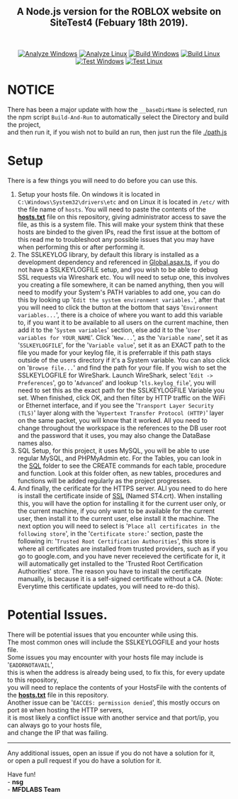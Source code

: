 <h2 align="center">A Node.js version for the ROBLOX website on SiteTest4 (Febuary 18th 2019).</h2>
<br>
<p align="center">
    <a href="https://github.com/mfdlabs/robloxlabs.com/actions/workflows/codeql-windows.yml"><img src="https://github.com/mfdlabs/robloxlabs.com/actions/workflows/codeql-windows.yml/badge.svg?branch=Roblox.SiteTest4" alt="Analyze Windows"/></a>
	<a href="https://github.com/mfdlabs/robloxlabs.com/actions/workflows/codeql-linux.yml"><img src="https://github.com/mfdlabs/robloxlabs.com/actions/workflows/codeql-linux.yml/badge.svg?branch=Roblox.SiteTest4" alt="Analyze Linux"/></a>
    <a href="https://github.com/mfdlabs/robloxlabs.com/actions/workflows/build-windows.yml"><img src="https://github.com/mfdlabs/robloxlabs.com/actions/workflows/build-windows.yml/badge.svg?branch=Roblox.SiteTest4" alt="Build Windows"/></a>
	<a href="https://github.com/mfdlabs/robloxlabs.com/actions/workflows/build-linux.yml"><img src="https://github.com/mfdlabs/robloxlabs.com/actions/workflows/build-linux.yml/badge.svg?branch=Roblox.SiteTest4" alt="Build Linux"/></a>
	<a href="https://github.com/mfdlabs/robloxlabs.com/actions/workflows/test-windows.yml"><img src="https://github.com/mfdlabs/robloxlabs.com/actions/workflows/test-windows.yml/badge.svg?branch=Roblox.SiteTest4" alt="Test Windows"/></a>
	<a href="https://github.com/mfdlabs/robloxlabs.com/actions/workflows/test-linux.yml"><img src="https://github.com/mfdlabs/robloxlabs.com/actions/workflows/test-linux.yml/badge.svg?branch=Roblox.SiteTest4" alt="Test Linux"/></a>
</p>

# NOTICE

There has been a major update with how the `__baseDirName` is selected, run the npm script `Build-And-Run` to automatically select the Directory and build the project,<br>
and then run it, if you wish not to build an run, then just run the file [./path.js](./path.js)

# Setup

There is a few things you will need to do before you can use this.

1. Setup your hosts file. On windows it is located in `C:\Windows\System32\drivers\etc` and on Linux it is located in `/etc/` with the file name of `hosts`. You will need to paste the contents of the <b>[hosts.txt](./hosts.txt)</b> file on this repository, giving administrator access to save the file, as this is a system file. This will make your system think that these hosts are binded to the given IPs, read the first issue at the bottom of this read me to troubleshoot any possible issues that you may have when performing this or after performing it.
2. The SSLKEYLOG library, by default this library is installed as a development dependency and referenced in [Global.asax.ts](./Assemblies/Global.asax.ts), if you do not have a SSLKEYLOGFILE setup, and you wish to be able to debug SSL requests via Wireshark etc. You will need to setup one, this involves you creating a file somewhere, it can be named anything, then you will need to modify your System's PATH variables to add one, you can do this by looking up '`Edit the system environment variables.`', after that you will need to click the button at the bottom that says '`Environment variables...`', there is a choice of where you want to add this variable to, if you want it to be available to all users on the current machine, then add it to the '`System variables`' section, else add it to the '`User variables for YOUR_NAME`'. Click '`New...`', as the '`Variable name`', set it as '`SSLKEYLOGFILE`', for the '`Variable value`', set it as an EXACT path to the file you made for your keylog file, it is preferrable if this path stays outside of the users directory if it's a System variable. You can also click on '`Browse file...`' and find the path for your file. If you wish to set the SSLKEYLOGFILE for WireShark. Launch WireShark, select '`Edit -> Preferences`', go to '`Advanced`' and lookup '`tls.keylog_file`', you will need to set this as the exact path for the SSLKEYLOGFILE Variable you set. When finished, click OK, and then filter by HTTP traffic on the WiFi or Ethernet interface, and if you see the '`Transport Layer Security (TLS)`' layer along with the '`Hypertext Transfer Protocol (HTTP)`' layer on the same packet, you will know that it worked. All you need to change throughout the workspace is the references to the DB user root and the password that it uses, you may also change the DataBase names also.
3. SQL Setup, for this project, it uses MySQL, you will be able to use regular MySQL, and PHPMyAdmin etc. For the Tables, you can look in the [SQL](./SQL) folder to see the CREATE commands for each table, procedure and function. Look at this folder often, as new tables, procedures and functions will be added regularly as the project progresses.
4. And finally, the cerificate for the HTTPS server. ALl you need to do here is install the certificate inside of [SSL](./SSL) (Named ST4.crt). When installing this, you will have the option for installing it for the current user only, or the current machine, if you only want to be available for the current user, then install it to the current user, else install it the machine. The next option you will need to select is '`Place all certificates in the following store`', in the '`Certificate store:`' section, paste the following in: '`Trusted Root Certification Authorities`', this store is where all certificates are installed from trusted providers, such as if you go to google.com, and you have never receieved the certificate for it, it will automatically get installed to the 'Trusted Root Certification Authorities' store. The reason you have to install the certificate manually, is because it is a self-signed certificate without a CA. (Note: Everytime this certificate updates, you will need to re-do this).

# Potential Issues.

There will be potential issues that you encounter while using this.<br>
The most common ones will include the SSLKEYLOGFILE and your hosts file.<br>
Some issues you may encounter with your hosts file may include is '`EADDRNOTAVAIL`',<br>
this is when the address is already being used, to fix this, for every update to this repository,<br>
you will need to replace the contents of your HostsFile with the contents of the <b>[hosts.txt](./hosts.txt)</b> file in this repository.<br>
Another issue can be '`EACCES: permission denied`', this mostly occurs on port `80` when hosting the HTTP servers,<br>
it is most likely a conflict issue with another service and that port/ip, you can always go to your hosts file,<br>
and change the IP that was failing.

---

Any additional issues, open an issue if you do not have a solution for it,<br>
or open a pull request if you do have a solution for it.

Have fun! <br>
\- **nsg**<br>
\- **MFDLABS Team**
